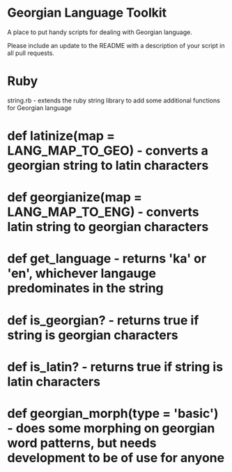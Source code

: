 Georgian Language Toolkit
=========================

A place to put handy scripts for dealing with Georgian language.

Please include an update to the README with a description of your script in all pull requests.


Ruby
====
string.rb - extends the ruby string library to add some additional functions for Georgian language
# def latinize(map = LANG_MAP_TO_GEO) - converts a georgian string to latin characters
# def georgianize(map = LANG_MAP_TO_ENG) - converts latin string to georgian characters
# def get_language - returns 'ka' or 'en', whichever langauge predominates in the string
# def is_georgian? - returns true if string is georgian characters
# def is_latin? - returns true if string is latin characters
# def georgian_morph(type = 'basic') - does some morphing on georgian word patterns, but needs development to be of use for anyone
